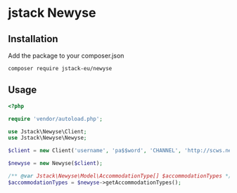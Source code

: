 jstack Newyse
=============


Installation
------------

Add the package to your composer.json

```
composer require jstack-eu/newyse
```


Usage
-----

```php
<?php

require 'vendor/autoload.php';

use Jstack\Newyse\Client;
use Jstack\Newyse\Newyse;

$client = new Client('username', 'pa$$word', 'CHANNEL', 'http://scws.newyse.com/nwsservice_[COMPANY_NAME]_live/nwsws/newyseservice?wsdl');

$newyse = new Newyse($client);

/** @var Jstack\Newyse\Model\AccommodationType[] $accommodationTypes */
$accommodationTypes = $newyse->getAccommodationTypes();

```
